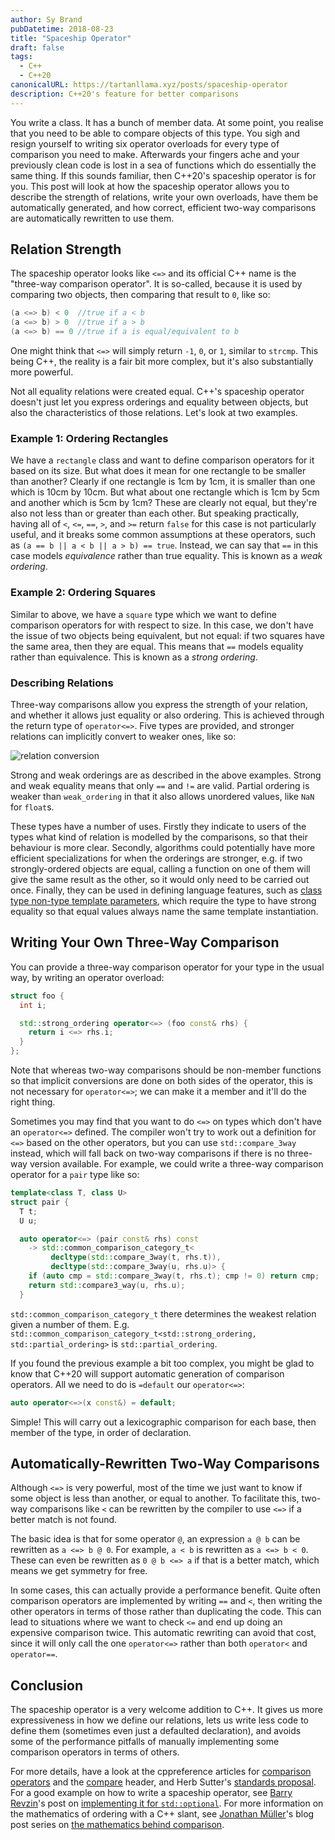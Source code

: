 ```yaml
---
author: Sy Brand
pubDatetime: 2018-08-23
title: "Spaceship Operator"
draft: false
tags:
  - C++
  - C++20
canonicalURL: https://tartanllama.xyz/posts/spaceship-operator
description: C++20's feature for better comparisons
---
```



You write a class. It has a bunch of member data. At some point, you realise that you need to be able to compare objects of this type. You sigh and resign yourself to writing six operator overloads for every type of comparison you need to make. Afterwards your fingers ache and your previously clean code is lost in a sea of functions which do essentially the same thing. If this sounds familiar, then C++20's spaceship operator is for you. This post will look at how the spaceship operator allows you to describe the strength of relations, write your own overloads, have them be automatically generated, and how correct, efficient two-way comparisons are automatically rewritten to use them.

## Relation Strength

The spaceship operator looks like `<=>` and its official C++ name is the "three-way comparison operator". It is so-called, because it is used by comparing two objects, then comparing that result to `0`, like so:

```cpp
(a <=> b) < 0  //true if a < b
(a <=> b) > 0  //true if a > b
(a <=> b) == 0 //true if a is equal/equivalent to b
```

One might think that `<=>` will simply return `-1`, `0`, or `1`, similar to `strcmp`. This being C++, the reality is a fair bit more complex, but it's also substantially more powerful.

Not all equality relations were created equal. C++'s spaceship operator doesn't just let you express orderings and equality between objects, but also the characteristics of those relations. Let's look at two examples.

### Example 1: Ordering Rectangles

We have a `rectangle` class and want to define comparison operators for it based on its size. But what does it mean for one rectangle to be smaller than another? Clearly if one rectangle is 1cm by 1cm, it is smaller than one which is 10cm by 10cm. But what about one rectangle which is 1cm by 5cm and another which is 5cm by 1cm? These are clearly not equal, but they're also not less than or greater than each other. But speaking practically, having all of `<`, `<=`, `==`, `>`, and `>=` return `false` for this case is not particularly useful, and it breaks some common assumptions at these operators, such as `(a == b || a < b || a > b) == true`. Instead, we can say that `==` in this case models _equivalence_ rather than true equality. This is known as a _weak ordering_.

### Example 2: Ordering Squares

Similar to above, we have a `square` type which we want to define comparison operators for with respect to size. In this case, we don't have the issue of two objects being equivalent, but not equal: if two squares have the same area, then they are equal. This means that `==` models equality rather than equivalence. This is known as a _strong ordering_.

### Describing Relations

Three-way comparisons allow you express the strength of your relation, and whether it allows just equality or also ordering. This is achieved through the return type of `operator<=>`. Five types are provided, and stronger relations can implicitly convert to weaker ones, like so:

![relation conversion](@/assets/images/spaceship-operator/relation_conversion.png)

Strong and weak orderings are as described in the above examples. Strong and weak equality means that only `==` and `!=` are valid. Partial ordering is weaker than `weak_ordering` in that it also allows unordered values, like `NaN` for `float`s.

These types have a number of uses. Firstly they indicate to users of the types what kind of relation is modelled by the comparisons, so that their behaviour is more clear. Secondly, algorithms could potentially have more efficient specializations for when the orderings are stronger, e.g. if two strongly-ordered objects are equal, calling a function on one of them will give the same result as the other, so it would only need to be carried out once. Finally, they can be used in defining language features, such as [class type non-type template parameters](http://www.open-std.org/jtc1/sc22/wg21/docs/papers/2018/p0732r0.pdf), which require the type to have strong equality so that equal values always name the same template instantiation.

## Writing Your Own Three-Way Comparison

You can provide a three-way comparison operator for your type in the usual way, by writing an operator overload:

```cpp
struct foo {
  int i;

  std::strong_ordering operator<=> (foo const& rhs) {
    return i <=> rhs.i;
  }
};
```

Note that whereas two-way comparisons should be non-member functions so that implicit conversions are done on both sides of the operator, this is not necessary for `operator<=>`; we can make it a member and it'll do the right thing.

Sometimes you may find that you want to do `<=>` on types which don't have an `operator<=>` defined. The compiler won't try to work out a definition for `<=>` based on the other operators, but you can use `std::compare_3way` instead, which will fall back on two-way comparisons if there is no three-way version available. For example, we could write a three-way comparison operator for a `pair` type like so:

```cpp
template<class T, class U>
struct pair {
  T t;
  U u;

  auto operator<=> (pair const& rhs) const
    -> std::common_comparison_category_t<
         decltype(std::compare_3way(t, rhs.t)),
         decltype(std::compare_3way(u, rhs.u)> {
    if (auto cmp = std::compare_3way(t, rhs.t); cmp != 0) return cmp;
    return std::compare3_way(u, rhs.u);
  }
```

`std::common_comparison_category_t` there determines the weakest relation given a number of them. E.g. `std::common_comparison_category_t<std::strong_ordering, std::partial_ordering>` is `std::partial_ordering`.

If you found the previous example a bit too complex, you might be glad to know that C++20 will support automatic generation of comparison operators. All we need to do is `=default` our `operator<=>`:

```cpp
auto operator<=>(x const&) = default;
```

Simple! This will carry out a lexicographic comparison for each base, then member of the type, in order of declaration.

## Automatically-Rewritten Two-Way Comparisons

Although `<=>` is very powerful, most of the time we just want to know if some object is less than another, or equal to another. To facilitate this, two-way comparisons like `<` can be rewritten by the compiler to use `<=>` if a better match is not found.

The basic idea is that for some operator `@`, an expression `a @ b` can be rewritten as `a <=> b @ 0`. For example, `a < b` is rewritten as `a <=> b < 0`. These can even be rewritten as `0 @ b <=> a` if that is a better match, which means we get symmetry for free.

In some cases, this can actually provide a performance benefit. Quite often comparison operators are implemented by writing `==` and `<`, then writing the other operators in terms of those rather than duplicating the code. This can lead to situations where we want to check `<=` and end up doing an expensive comparison twice. This automatic rewriting can avoid that cost, since it will only call the one `operator<=>` rather than both `operator<` and `operator==`.

## Conclusion

The spaceship operator is a very welcome addition to C++. It gives us more expressiveness in how we define our relations, lets us write less code to define them (sometimes even just a defaulted declaration), and avoids some of the performance pitfalls of manually implementing some comparison operators in terms of others.

For more details, have a look at the cppreference articles for [comparison operators](https://en.cppreference.com/w/cpp/language/operator_comparison) and the [compare](https://en.cppreference.com/w/cpp/header/compare) header, and Herb Sutter's [standards proposal](http://www.open-std.org/jtc1/sc22/wg21/docs/papers/2017/p0515r3.pdf). For a good example on how to write a spaceship operator, see [Barry Revzin](https://twitter.com/BarryRevzin)'s post on [implementing it for `std::optional`](https://medium.com/@barryrevzin/implementing-the-spaceship-operator-for-optional-4de89fc6d5ec). For more information on the mathematics of ordering with a C++ slant, see [Jonathan Müller](https://twitter.com/foonathan)'s blog post series on [the mathematics behind comparison](https://foonathan.net/blog/2018/06/20/equivalence-relations.html).